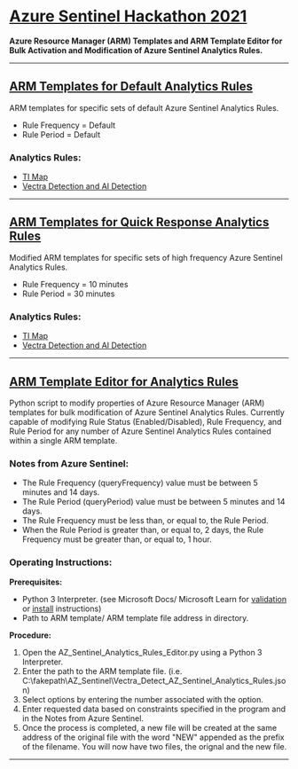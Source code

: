 # [Azure Sentinel Hackathon 2021](https://github.com/nathanjalston/Azure_Sentinel_Hackathon_2021)
**Azure Resource Manager (ARM) Templates and ARM Template Editor for Bulk Activation and Modification of Azure Sentinel Analytics Rules.**
___
## [ARM Templates for Default Analytics Rules](https://github.com/nathanjalston/Azure_Sentinel_Hackathon_2021/tree/main/Default_AZ_Sentinel_Rule_Templates)

ARM templates for specific sets of default Azure Sentinel Analytics Rules.
* Rule Frequency = Default
* Rule Period = Default

### Analytics Rules:
*  [TI Map](https://github.com/nathanjalston/Azure_Sentinel_Hackathon_2021/blob/main/Default_AZ_Sentinel_Rule_Templates/TI_Map_AZ_Sentinel_Analytics_Rules.json)
*  [Vectra Detection and AI Detection](https://github.com/nathanjalston/Azure_Sentinel_Hackathon_2021/blob/main/Default_AZ_Sentinel_Rule_Templates/Vectra_Detect_AZ_Sentinel_Analytics_Rules.json)
___
## [ARM Templates for Quick Response Analytics Rules](https://github.com/nathanjalston/Azure_Sentinel_Hackathon_2021/tree/main/Quick_Response_AZ_Sentinel_Rule_Templates)

Modified ARM templates for specific sets of high frequency Azure Sentinel Analytics Rules. 
* Rule Frequency = 10 minutes
* Rule Period = 30 minutes

### Analytics Rules:
* [TI Map]()
* [Vectra Detection and AI Detection](https://github.com/nathanjalston/Azure_Sentinel_Hackathon_2021/blob/main/Quick_Response_AZ_Sentinel_Rule_Templates/QR_Vectra_Detect_AZ_Sentinel_Analytics_Rules.json)
___
## [ARM Template Editor for Analytics Rules](https://github.com/nathanjalston/Azure_Sentinel_Hackathon_2021/blob/main/AZ_Sentinel_Analytics_Rules_Editor.py)

Python script to modify properties of Azure Resource Manager (ARM) templates for bulk modification of Azure Sentinel Analytics Rules. Currently capable of modifying Rule Status (Enabled/Disabled), Rule Frequency, and Rule Period for any number of Azure Sentinel Analytics Rules contained within a single ARM template.

### Notes from Azure Sentinel:
* The Rule Frequency (queryFrequency) value must be between 5 minutes and 14 days.
* The Rule Period (queryPeriod) value must be between 5 minutes and 14 days.
* The Rule Frequency must be less than, or equal to, the Rule Period.
* When the Rule Period is greater than, or equal to, 2 days, the Rule Frequency must be greater than, or equal to, 1 hour.

### Operating Instructions:

**Prerequisites:**
* Python 3 Interpreter. (see Microsoft Docs/ Microsoft Learn for [validation](https://docs.microsoft.com/en-us/learn/modules/python-install-vscode/2-python-programming-language?pivots=windows) or [install](https://docs.microsoft.com/en-us/learn/modules/python-install-vscode/3-exercise-install-python3?pivots=windows) instructions)
* Path to ARM template/ ARM template file address in directory.

**Procedure:**
1.  Open the AZ_Sentinel_Analytics_Rules_Editor.py using a Python 3 Interpreter.
2.  Enter the path to the ARM template file. (i.e. C:\fakepath\AZ_Sentinel\Vectra_Detect_AZ_Sentinel_Analytics_Rules.json)
3.  Select options by entering the number associated with the option.
4.  Enter requested data based on constraints specified in the program and in the Notes from Azure Sentinel.
5.  Once the process is completed, a new file will be created at the same address of the original file with the word "NEW" appended as the prefix of the filename. You will now have two files, the orignal and the new file.
___
